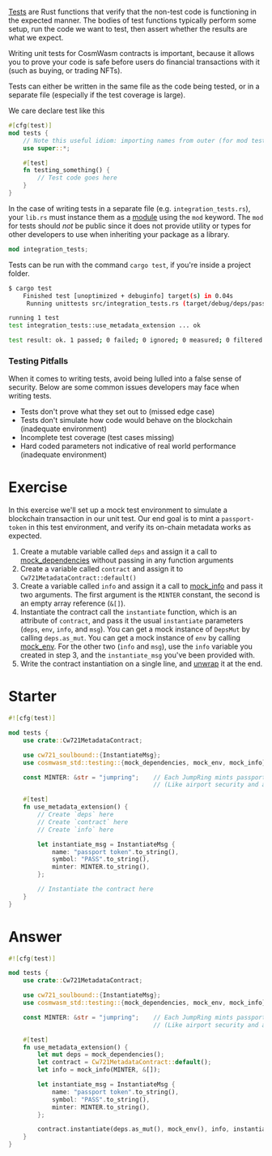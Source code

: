 <!---
Course: 2
Lesson: 3
Exercise: 7

Title: Writing Unit Tests Part 1
Filename: integration_tests.rs

Storyline placeholder:
>
-->

[Tests](https://doc.rust-lang.org/rust-by-example/testing/unit_testing.html) are Rust functions that verify that the non-test code is functioning in the expected manner. The bodies of test functions typically perform some setup, run the code we want to test, then assert whether the results are what we expect.

Writing unit tests for CosmWasm contracts is important, because it allows you to prove your code is safe before users do financial transactions with it (such as buying, or trading NFTs).

Tests can either be written in the same file as the code being tested, or in a separate file (especially if the test coverage is large).

We care declare test like this

```rs
#[cfg(test)]
mod tests {
    // Note this useful idiom: importing names from outer (for mod tests) scope.
    use super::*;

    #[test]
    fn testing_something() {
        // Test code goes here
    }
}
```

In the case of writing tests in a separate file (e.g. `integration_tests.rs`), your `lib.rs` must instance them as a [module](https://doc.rust-lang.org/reference/items/modules.html) using the `mod` keyword. The `mod` for tests should _not_ be public since it does not provide utility or types for other developers to use when inheriting your package as a library.

```rs
mod integration_tests;
```

Tests can be run with the command `cargo test`, if you're inside a project folder.

```bash
$ cargo test
    Finished test [unoptimized + debuginfo] target(s) in 0.04s
     Running unittests src/integration_tests.rs (target/debug/deps/passport_token-1fa1e432c1dd51c8)

running 1 test
test integration_tests::use_metadata_extension ... ok

test result: ok. 1 passed; 0 failed; 0 ignored; 0 measured; 0 filtered out; finished in 0.00s
```

### Testing Pitfalls

When it comes to writing tests, avoid being lulled into a false sense of security. Below are some common issues developers may face when writing tests.

- Tests don't prove what they set out to (missed edge case)
- Tests don't simulate how code would behave on the blockchain (inadequate environment)
- Incomplete test coverage (test cases missing)
- Hard coded parameters not indicative of real world performance (inadequate environment)

# Exercise

In this exercise we'll set up a mock test environment to simulate a blockchain transaction in our unit test. Our end goal is to mint a `passport-token` in this test environment, and verify its on-chain metadata works as expected.

1. Create a mutable variable called `deps` and assign it a call to [mock_dependencies](https://docs.rs/cosmwasm-std/0.9.2/cosmwasm_std/testing/fn.mock_dependencies.html) without passing in any function arguments
2. Create a variable called `contract` and assign it to `Cw721MetadataContract::default()`
3. Create a variable called `info` and assign it a call to [mock_info](https://docs.rs/cosmwasm-std/0.16.0-rc1/cosmwasm_std/testing/fn.mock_info.html) and pass it two arguments. The first argument is the `MINTER` constant, the second is an empty array reference (`&[]`).
4. Instantiate the contract call the `instantiate` function, which is an attribute of `contract`, and pass it the usual `instantiate` parameters (`deps`, `env`, `info`, and `msg`). You can get a mock instance of `DepsMut` by calling `deps.as_mut`. You can get a mock instance of `env` by calling [mock_env](https://docs.rs/cosmwasm-std/0.16.0-rc1/cosmwasm_std/testing/fn.mock_env.html). For the other two (`info` and `msg`), use the `info` variable you created in step 3, and the `instantiate_msg` you've been provided with.
5. Write the contract instantiation on a single line, and [unwrap](https://docs.rs/unwrap/latest/unwrap/) it at the end.

<!-- contract.instantiate(deps.as_mut(), mock_env(), info.clone(), instantiate_msg).unwrap(); -->

# Starter

```rs
#![cfg(test)]

mod tests {
    use crate::Cw721MetadataContract;

    use cw721_soulbound::{InstantiateMsg};
    use cosmwasm_std::testing::{mock_dependencies, mock_env, mock_info};

    const MINTER: &str = "jumpring";    // Each JumpRing mints passports and handles passport validation;
                                        // (Like airport security and an intergalactic embassy combined)

    #[test]
    fn use_metadata_extension() {
        // Create `deps` here
        // Create `contract` here
        // Create `info` here

        let instantiate_msg = InstantiateMsg {
            name: "passport token".to_string(),
            symbol: "PASS".to_string(),
            minter: MINTER.to_string(),
        };

        // Instantiate the contract here
    }
}
```

# Answer

```rs
#![cfg(test)]

mod tests {
    use crate::Cw721MetadataContract;

    use cw721_soulbound::{InstantiateMsg};
    use cosmwasm_std::testing::{mock_dependencies, mock_env, mock_info};

    const MINTER: &str = "jumpring";    // Each JumpRing mints passports and handles passport validation;
                                        // (Like airport security and an intergalactic embassy combined)

    #[test]
    fn use_metadata_extension() {
        let mut deps = mock_dependencies();
        let contract = Cw721MetadataContract::default();
        let info = mock_info(MINTER, &[]);

        let instantiate_msg = InstantiateMsg {
            name: "passport token".to_string(),
            symbol: "PASS".to_string(),
            minter: MINTER.to_string(),
        };

        contract.instantiate(deps.as_mut(), mock_env(), info, instantiate_msg).unwrap();
    }
}
```
